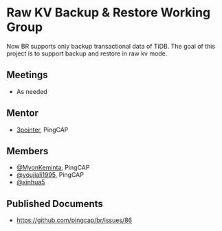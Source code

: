 # Raw KV Backup & Restore Working Group

Now BR supports only backup transactional data of TiDB. The goal of this project is to support backup and restore in raw kv mode.

## Meetings

* As needed

## Mentor

* [3pointer](https://github.com/3pointer), PingCAP

## Members

* [@MyonKeminta](https://github.com/MyonKeminta), PingCAP
* [@youjiali1995](https://github.com/youjiali1995), PingCAP
* [@xinhua5](https://github.com/xinhua5)

## Published Documents

* https://github.com/pingcap/br/issues/86
